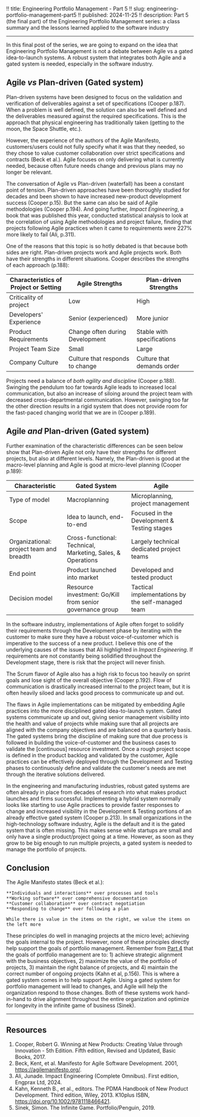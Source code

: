 !! title: Engineering Portfolio Management - Part 5
!! slug: engineering-portfolio-management-part5
!! published: 2024-11-25
!! description: Part 5 (the final part) of the Engineering Portfolio Management series: a class summary and the lessons learned applied to the software industry

---

In this final post of the series, we are going to expand on the idea that Engineering Portfolio
Management is not a debate between Agile vs a gated idea-to-launch systems. A robust system that
integrates both Agile and a gated system is needed, especially in the software industry.

## Agile _vs_ Plan-driven (Gated system)

Plan-driven systems have been designed to focus on the validation and verification of deliverables
against a set of specifications (Cooper p.187). When a problem is well defined, the solution can
also be well defined and the deliverables measured against the required specifications. This is the
approach that physical engineering has traditionally taken (getting to the moon, the Space Shuttle,
etc.).

However, the experience of the authors of the Agile Manifesto, customers/users could not fully
specify what it was that they needed, so they chose to value customer collaboration over strict
specifications and contracts (Beck et al.). Agile focuses on only delivering what is currently
needed, because often future needs change and previous plans may no longer be relevant.

The conversation of Agile vs Plan-driven (waterfall) has been a constant point of tension.
Plan-driven approaches have been thoroughly studied for decades and been shown to have increased
new-product development success (Cooper p.15). But the same can also be said of Agile methodologies
(Cooper p.194). And going further, _Impact Engineering_, a book that was published this year,
conducted statistical analysis to look at the correlation of using Agile methodologies and project
failure, finding that projects following Agile practices when it came to requirements were 227% more
likely to fail (Ali, p.311). 

One of the reasons that this topic is so hotly debated is that because both sides are right.
Plan-driven projects work and Agile projects work. Both have their strengths in different
situations. Cooper describes the strengths of each approach (p.188):

| Characteristics of<br/>Project or Setting | Agile Strengths | Plan-driven Strengths |
| ----------------------------------------- | --------------- | --------------------- |
| Criticality of project | Low | High |
| Developers' Experience | Senior (experienced) | More junior |
| Product Requirements | Change often during Development | Stable with specifications |
| Project Team Size | Small | Large |
| Company Culture | Culture that responds to change | Culture that demands order |

Projects need a balance of _both agility and discipline_ (Cooper p.188). Swinging the pendulum too
far towards Agile leads to increased local communication, but also an increase of siloing around the
project team with decreased cross-departmental communication. However, swinging too far the other
direction results in a rigid system that does not provide room for the fast-paced changing world
that we are in (Cooper p.189). 


## Agile _and_ Plan-driven (Gated system)

Further examination of the characteristic differences can be seen below show that Plan-driven Agile
not only have their strengths for different projects, but also at different levels. Namely, the
Plan-driven is good at the macro-level planning and Agile is good at micro-level planning (Cooper
p.189):

| Characteristic | Gated System | Agile |
| -------------- | ----- | ------------ |
| Type of model | Macroplanning | Microplanning, project management |
| Scope | Idea to launch, end-to-end | Focused in the Development & Testing stages | 
| Organizational: project team and breadth | Cross-functional: Technical,<br/>Marketing, Sales, & Operations | Largely technical dedicated project teams |
| End point | Product launched into market | Developed and tested product |
| Decision model | Resource investment: Go/Kill from senior governance group | Tactical implementations by the self-managed team |

In the software industry, implementations of Agile often forget to solidify their requirements
through the Development phase by iterating with the customer to make sure they have a robust
voice-of-customer which is imperative to the success of a new product. I believe this one of the
underlying causes of the issues that Ali highlighted in _Impact Engineering_. If requirements are
not constantly being solidified throughout the Development stage, there is risk that the project
will never finish.

The Scrum flavor of Agile also has a high risk to focus too heavily on sprint goals and lose sight
of the overall objective (Cooper p.192). Flow of communication is drastically increased internal to
the project team, but it is often heavily siloed and lacks good process to communicate up and out.

The flaws in Agile implementations can be mitigated by embedding Agile practices into the more
disciplined gated idea-to-launch system. Gated systems communicate up and out, giving senior
management visibility into the health and value of projects while making sure that all projects are
aligned with the company objectives and are balanced on a quarterly basis. The gated systems bring
the discipline of making sure that due process is followed in building the voice-of-customer and the
business cases to validate the [continuous] resource investment. Once a rough project scope is
defined in the product backlog and validated by the customer, Agile practices can be effectively
deployed through the Development and Testing phases to continuously define and validate the
customer's needs are met through the iterative solutions delivered.

In the engineering and manufacturing industries, robust gated systems are often already in place
from decades of research into what makes product launches and firms successful. Implementing a
hybrid system normally looks like starting to use Agile practices to provide faster responses to
change and increased visibility in the Development & Testing portions of an already effective gated
system (Cooper p.213). In small organizations in the high-technology software industry, Agile is the
default and it is the gated system that is often missing. This makes sense while startups are small
and only have a single product/project going at a time. However, as soon as they grow to be big
enough to run multiple projects, a gated system is needed to manage the portfolio of projects. 


## Conclusion

The Agile Manifesto states (Beck et al.):

```
**Individuals and interactions** over processes and tools
**Working software** over comprehensive documentation
**Customer collaboration** over contract negotiation
**Responding to change** over following a plan

While there is value in the items on the right, we value the items on the left more
```

These principles do well in managing projects at the micro level; achieving the goals internal to
the project. However, none of these principles directly help support the goals of portfolio
management. Remember from [Part 4](./posts/engineering-portfolio-management-part4) that the goals of
portfolio management are to: 1) achieve strategic alignment with the business objectives, 2)
maximize the value of the portfolio of projects, 3) maintain the right balance of projects, and 4)
maintain the correct number of ongoing projects (Kahn et al, p.156). This is where a gated system
comes in to help support Agile. Using a gated system for portfolio management will lead to changes,
and Agile will help the organization respond to those changes. Both of these systems work
hand-in-hand to drive alignment throughout the entire organization and optimize for longevity in
the infinite game of business (Sinek).


---

## Resources

1. Cooper, Robert G. Winning at New Products: Creating Value through Innovation - 5th Edition. Fifth edition, Revised and Updated, Basic Books, 2017.
2. Beck, Kent, et al. Manifesto for Agile Software Development. 2001, https://agilemanifesto.org/.
3. Ali, Junade. Impact Engineering (Complete Omnibus). First edition, Engprax Ltd, 2024.
4. Kahn, Kenneth B., et al., editors. The PDMA Handbook of New Product Development. Third edition, Wiley, 2013. K10plus ISBN, https://doi.org/10.1002/9781118466421.
5. Sinek, Simon. The Infinite Game. Portfolio/Penguin, 2019.
